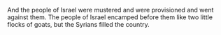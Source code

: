 And the people of Israel were mustered and were provisioned and went against them. The people of Israel encamped before them like two little flocks of goats, but the Syrians filled the country.
